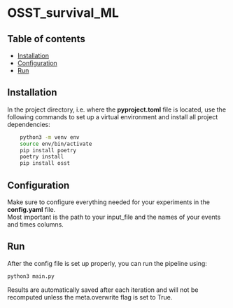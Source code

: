 # OSST_survival_ML

## Table of contents <!-- omit in toc -->

- [Installation](#installation)
- [Configuration](#configuration)
- [Run](#run)

## Installation

In the project directory, i.e. where the **pyproject.toml** file is located, use the following commands to set up a virtual environment and install all project dependencies:

```bash
    python3 -m venv env
    source env/bin/activate
    pip install poetry
    poetry install
    pip install osst
```

## Configuration

Make sure to configure everything needed for your experiments in the **config.yaml** file.\
Most important is the path to your input_file and the names of your events and times columns.

## Run

After the config file is set up properly, you can run the pipeline using:

```bash
python3 main.py
```

Results are automatically saved after each iteration and will not be recomputed unless the meta.overwrite flag is set to True.
